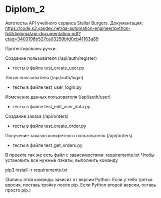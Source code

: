 # Diplom_2
Автотесты API учебного сервиса Stellar Burgers. 
Документация: https://code.s3.yandex.net/qa-automation-engineer/python-full/diploma/api-documentation.pdf?etag=3403196b527ca03259bfd0cb41163a89


Протестированы ручки:

Создание пользователя (/api/auth/register)
 - тесты в файле test_create_user.py

Логин пользователя (/api/auth/login)
 - тесты в файле test_user_login.py

Изменение данных пользователя (/api/auth/user)
 - тесты в файле test_edit_user_data.py

Создание заказа (/api/orders)
 - тесты в файле test_create_order.py

Получение заказов конкретного пользователя (/api/orders)
 - тесты в файле test_get_orders.py



В проекте так же есть файл с зависимостями: requirements.txt
Чтобы установить все нужные пакеты, выполнить команду

pip3 install -r requirements.txt

(Запись этой команды зависит от версии Python. 
Если у тебя третья версия, поставь тройку после pip. 
Если Python второй версии, оставь просто pip.)